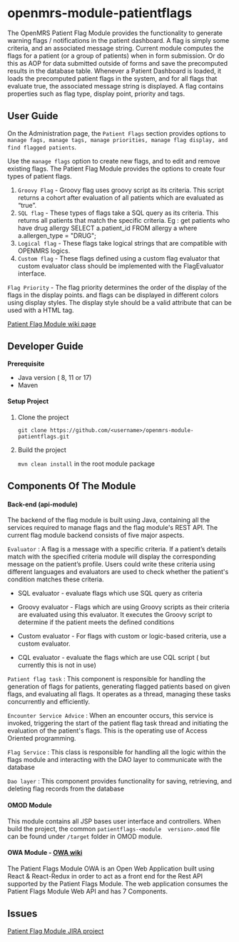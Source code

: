openmrs-module-patientflags
==========================

The OpenMRS Patient Flag Module provides the functionality to generate warning flags /
notifications in the patient dashboard. A flag is simply some criteria, and an associated
message string. Current module computes the flags for a patient (or a group of patients) when
in form submission. Or do this as AOP for data submitted outside of forms and save the
precomputed results in the database table. Whenever a Patient Dashboard is loaded, it loads the
precomputed patient flags in the system, and for all flags that evaluate true, the associated
message string is displayed.
A flag contains properties such as flag type, display point, priority and tags.

User Guide
--------------

On the Administration page, the `Patient Flags` section provides options to `manage fags, manage tags, manage priorities,
manage flag display, and find flagged patients`.

Use the `manage flags` option to create new flags, and to edit and remove existing flags.
The Patient Flag Module provides the options to create four types of patient flags.
1. `Groovy Flag` - Groovy flag uses groovy script as its criteria. This script returns a cohort
   after evaluation of all patients which are evaluated as “true”.
2. `SQL flag` - These types of flags take a SQL query as its criteria. This returns all patients
   that match the specific criteria.
   Eg : get patients who have drug allergy
   SELECT a.patient_id FROM allergy a where a.allergen_type = "DRUG";
3. `Logical flag` - These flags take logical strings that are compatible with OPENMRS logics.
4. `Custom flag` - These flags defined using a custom flag evaluator that custom evaluator
   class should be implemented with the FlagEvaluator interface.

`Flag Priority` - The flag priority determines the order of the display of the flags in the display
points. and flags can be displayed in different colors using display styles. The display style
should be a valid attribute that can be used with a HTML <span> tag.

[Patient Flag Module wiki page](https://openmrs.atlassian.net/wiki/spaces/Archives/pages/25467777/Patient+Flags+Module#User-Guide)

Developer Guide
---------------

**Prerequisite**

* Java version ( 8, 11 or 17)
* Maven
#### Setup Project

1. Clone the project

    `git clone https://github.com/<username>/openmrs-module-patientflags.git
`

2. Build the project 

   `mvn clean install` in the root module package

Components Of The Module
------------------------

#### Back-end (api-module)

The backend of the flag module is built using Java, containing all the services required to manage flags and the flag 
module's REST API. The current flag module backend consists of five major aspects.

`Evaluator` : A flag is a message with a specific criteria. If a patient’s details match with the specified criteria
   module will display the corresponding message on the patient’s profile. Users could write these
   criteria using different languages and evaluators are used to check whether the patient's
   condition matches these criteria.

   * SQL evaluator - evaluate flags which use SQL query as criteria

   * Groovy evaluator - Flags which are using Groovy scripts as their criteria are evaluated
   using this evaluator. It executes the Groovy script to determine if the patient meets the
   defined conditions

   * Custom evaluator - For flags with custom or logic-based criteria, use a custom evaluator.

   * CQL evaluator - evaluate the flags which are use CQL script ( but currently this is not in
   use)
   
   
`Patient flag task` : This component is responsible for handling the generation of flags for patients, generating
flagged patients based on given flags, and evaluating all flags. It operates as a thread, managing
these tasks concurrently and efficiently.

`Encounter Service Advice` : When an encounter occurs, this service is invoked, triggering the start of the patient flag task
thread and initiating the evaluation of the patient's flags. This is the operating use of Access
Oriented programming.

`Flag Service` : This class is responsible for handling all the logic within the flags module and interacting with
the DAO layer to communicate with the database

`Dao layer` : This component provides functionality for saving, retrieving, and deleting flag records from the
database

#### OMOD Module

This module contains all JSP bases user interface and controllers. When build the project, the common `patientflags-<module 
version>.omod` file can be found under `/target` folder in OMOD module.


#### OWA Module - [OWA wiki](https://openmrs.atlassian.net/wiki/spaces/Archives/pages/25468124/Patient+Flags+Module+OWA)

The Patient Flags Module OWA is an Open Web Application built using React & React-Redux in order to act as a front end for 
the Rest API supported by the Patient Flags Module. The web application consumes the Patient Flags Module Web API and has 7 Components.


Issues 
------------
[Patient Flag Module JIRA project](https://openmrs.atlassian.net/jira/software/c/projects/FLAG/list)

